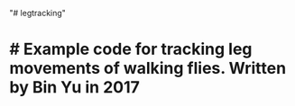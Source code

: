 "# legtracking" 
# # Example code for tracking leg movements of walking flies. Written by Bin Yu in 2017
